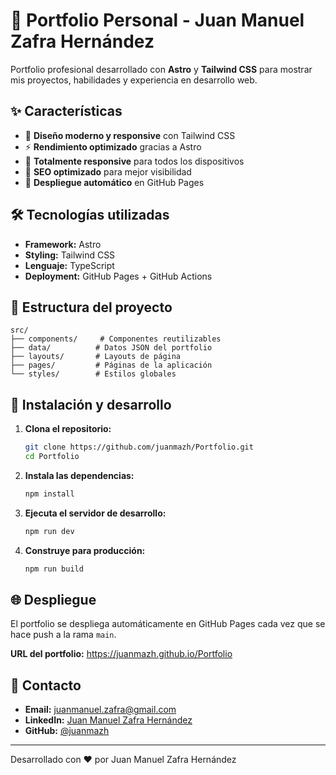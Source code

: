 # 🚀 Portfolio Personal - Juan Manuel Zafra Hernández

Portfolio profesional desarrollado con **Astro** y **Tailwind CSS** para mostrar mis proyectos, habilidades y experiencia en desarrollo web.

## ✨ Características

- 🎨 **Diseño moderno y responsive** con Tailwind CSS
- ⚡ **Rendimiento optimizado** gracias a Astro
- 📱 **Totalmente responsive** para todos los dispositivos
- 🎯 **SEO optimizado** para mejor visibilidad
- 🚀 **Despliegue automático** en GitHub Pages

## 🛠️ Tecnologías utilizadas

- **Framework:** Astro
- **Styling:** Tailwind CSS
- **Lenguaje:** TypeScript
- **Deployment:** GitHub Pages + GitHub Actions

## 📁 Estructura del proyecto

```
src/
├── components/     # Componentes reutilizables
├── data/          # Datos JSON del portfolio
├── layouts/       # Layouts de página
├── pages/         # Páginas de la aplicación
└── styles/        # Estilos globales
```

## 🚀 Instalación y desarrollo

1. **Clona el repositorio:**
   ```bash
   git clone https://github.com/juanmazh/Portfolio.git
   cd Portfolio
   ```

2. **Instala las dependencias:**
   ```bash
   npm install
   ```

3. **Ejecuta el servidor de desarrollo:**
   ```bash
   npm run dev
   ```

4. **Construye para producción:**
   ```bash
   npm run build
   ```

## 🌐 Despliegue

El portfolio se despliega automáticamente en GitHub Pages cada vez que se hace push a la rama `main`.

**URL del portfolio:** https://juanmazh.github.io/Portfolio

## 📧 Contacto

- **Email:** juanmanuel.zafra@gmail.com
- **LinkedIn:** [Juan Manuel Zafra Hernández](https://www.linkedin.com/in/juan-manuel-zafra-hernández-8b8b8b8b8/)
- **GitHub:** [@juanmazh](https://github.com/juanmazh)

---

Desarrollado con ❤️ por Juan Manuel Zafra Hernández
